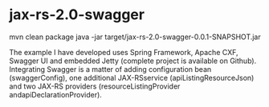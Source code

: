 # jax-rs-2.0-swagger

mvn clean package
java -jar target/jax-rs-2.0-swagger-0.0.1-SNAPSHOT.jar

The example I have developed uses Spring Framework, Apache CXF, Swagger UI and embedded Jetty (complete project is available on Github). Integrating Swagger is a matter of adding configuration bean (swaggerConfig), one additional JAX-RSservice (apiListingResourceJson) and two JAX-RS providers (resourceListingProvider andapiDeclarationProvider).